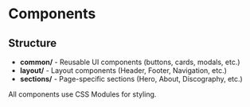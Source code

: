 # Components

## Structure

- **common/** - Reusable UI components (buttons, cards, modals, etc.)
- **layout/** - Layout components (Header, Footer, Navigation, etc.)
- **sections/** - Page-specific sections (Hero, About, Discography, etc.)

All components use CSS Modules for styling.
